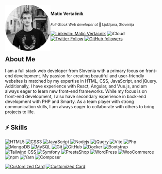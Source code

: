 <img align='left' width="150" src="img/me.png">
<h4>Matic Vertačnik</h4>
<small><em>Full-Stack Web developer at <!--<a href="https://www.oneorigin.us/">OneOrigin</a><img src="https://media.giphy.com/media/WUlplcMpOCEmTGBtBW/giphy.gif" width="30"> -->
</em> 📌 Ljubljana, Slovenija</small>

[![Linkedin: Matic Vertacnik](https://img.shields.io/badge/-MaticVertačnik-blue?style=flat-square&logo=Linkedin&logoColor=white&link=https://www.linkedin.com/in/matic-vertacnik/)](https://www.linkedin.com/in/matic-vertacnik/) ![iCloud](https://img.shields.io/badge/-matic.vertacnik@icloud.com-ffffff?&logo=icloud) [![Twitter Follow](https://img.shields.io/twitter/follow/Pickle_Boxer?label=Follow)](https://twitter.com/intent/follow?screen_name=Pickle_Boxer) [![GitHub followers](https://img.shields.io/github/followers/PickleBoxer?label=Follow&style=social)](https://github.com/login?return_to=https%3A%2F%2Fgithub.com%2FPickleBoxer)
<br /><br />

## About Me

I am a full stack web developer from Slovenia with a primary focus on front-end development. My passion for creating beautiful and user-friendly websites is matched by my expertise in HTML, CSS, JavaScript, and jQuery. Additionally, I have experience with React, Angular, and Vue.js, and am always eager to learn new front-end frameworks. While my focus is on front-end development, I also have secondary experience in back-end development with PHP and Smarty. As a team player with strong communication skills, I am always eager to collaborate with others to bring projects to life.

## ⚡ Skills

![HTML5](https://img.shields.io/badge/-HTML5-E34F26?style=flat-square&logo=html5&logoColor=white) ![CSS3](https://img.shields.io/badge/-CSS3-1572B6?style=flat-square&logo=css3) ![JavaScript](https://img.shields.io/badge/-JavaScript-black?style=flat-square&logo=javascript) ![Nodejs](https://img.shields.io/badge/-Nodejs-black?style=flat-square&logo=Node.js) ![jQuery](https://img.shields.io/badge/-jQuery-181717?style=flat-square&logo=jquery) ![Vite](https://img.shields.io/badge/-Vite-181717?style=flat-square&logo=vite) ![Php](https://img.shields.io/badge/-Php-181717?style=flat-square&logo=php) ![MongoDB](https://img.shields.io/badge/-MongoDB-black?style=flat-square&logo=mongodb) ![MySQL](https://img.shields.io/badge/-MySQL-181717?style=flat-square&logo=mysql) ![Git](https://img.shields.io/badge/-Git-black?style=flat-square&logo=git) ![GitHub](https://img.shields.io/badge/-GitHub-181717?style=flat-square&logo=github) ![Docker](https://img.shields.io/badge/-Docker-181717?style=flat-square&logo=docker) ![Bootstrap](https://img.shields.io/badge/-Bootstrap-black?style=flat-square&logo=bootstrap) ![Tailwind CSS](https://img.shields.io/badge/-TailwindCSS-181717?style=flat-square&logo=tailwindcss) ![Symfony](https://img.shields.io/badge/-Symfony-181717?style=flat-square&logo=symfony) ![PrestaShop](https://img.shields.io/badge/-PrestaShop-181717?style=flat-square&logo=prestashop) ![WordPress](https://img.shields.io/badge/-WordPress-181717?style=flat-square&logo=wordpress) ![WooCommerce](https://img.shields.io/badge/-WooCommerce-181717?style=flat-square&logo=woocommerce) ![npm](https://img.shields.io/badge/-npm-181717?style=flat-square&logo=npm) ![Yarn](https://img.shields.io/badge/-Yarn-181717?style=flat-square&logo=yarn) ![Composer](https://img.shields.io/badge/-Composer-181717?style=flat-square&logo=composer)

<!---
PickleBoxer/PickleBoxer is a ✨ special ✨ repository because its `README.md` (this file) appears on your GitHub profile.
You can click the Preview link to take a look at your changes.

https://github.com/abhisheknaiidu/awesome-github-profile-readme --->

[![Customized Card](https://github-readme-stats.vercel.app/api/pin?username=PickleBoxer&repo=Simple-Shop-Concept&title_color=fff&icon_color=f9f9f9&text_color=9f9f9f&bg_color=151515)](https://github.com/PickleBoxer/Simple-Shop-Concept) [![Customized Card](https://github-readme-stats.vercel.app/api/pin?username=PickleBoxer&repo=R3f-Scroll-Animation-with-Overlay&title_color=fff&icon_color=f9f9f9&text_color=9f9f9f&bg_color=151515)](https://github.com/PickleBoxer/R3f-Scroll-Animation-with-Overlay)
